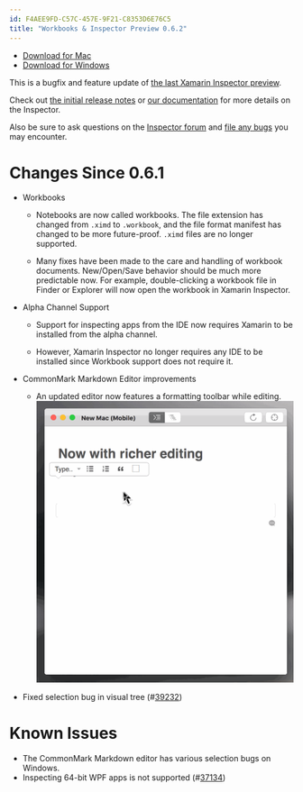 ```yaml
---
id: F4AEE9FD-C57C-457E-9F21-C8353D6E76C5
title: "Workbooks & Inspector Preview 0.6.2"
---
```


* [Download for Mac](https://download.xamarin.com/inspector/XamarinInspector.pkg)
* [Download for Windows](https://download.xamarin.com/inspector/XamarinInspector.msi)

This is a bugfix and feature update of
[the last Xamarin Inspector preview](http://developer.xamarin.com/releases/inspector/preview/inspector-0.6.1/).

Check out
[the initial release notes](http://developer.xamarin.com/releases/inspector/preview/inspector-0.3.1/#What_does_it_do)
or
[our documentation](https://developer.xamarin.com/guides/cross-platform/inspector/)
for more details on the Inspector.

Also be sure to ask questions on the [Inspector forum](http://forums.xamarin.com/categories/inspector)
and [file any bugs][bugs] you may encounter.

[bugs]: https://bugzilla.xamarin.com/enter_bug.cgi?product=Workbooks%20%26%20Inspector


# Changes Since 0.6.1

* Workbooks

  - Notebooks are now called workbooks. The file extension has changed from
    `.ximd` to `.workbook`, and the file format manifest has changed to be more
    future-proof. `.ximd` files are no longer supported.

  - Many fixes have been made to the care and handling of workbook documents.
    New/Open/Save behavior should be much more predictable now. For example,
    double-clicking a workbook file in Finder or Explorer will now open the
    workbook in Xamarin Inspector.


* Alpha Channel Support

  - Support for inspecting apps from the IDE now requires Xamarin to be
    installed from the alpha channel.

  - However, Xamarin Inspector no longer requires any IDE to be installed
    since Workbook support does not require it.


* CommonMark Markdown Editor improvements

  - An updated editor now features a formatting toolbar while editing.
  [ ![](Images/inspector-0.6.2-editing.gif)](Images/inspector-0.6.2-editing.gif)

* Fixed selection bug in visual tree (#[39232][39232])


# Known Issues

* The CommonMark Markdown editor has various selection bugs on Windows.
* Inspecting 64-bit WPF apps is not supported (#[37134][37134])

[37134]: https://bugzilla.xamarin.com/show_bug.cgi?id=37134
[39232]: https://bugzilla.xamarin.com/show_bug.cgi?id=39232

